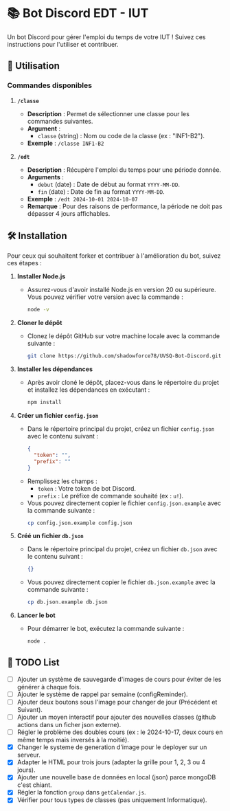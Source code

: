 # 📚 Bot Discord EDT - IUT

Un bot Discord pour gérer l'emploi du temps de votre IUT ! Suivez ces instructions pour l'utiliser et contribuer.

## 🚀 Utilisation

### Commandes disponibles

1. **`/classe`**

   - **Description** : Permet de sélectionner une classe pour les commandes suivantes.
   - **Argument** :
     - `classe` (string) : Nom ou code de la classe (ex : "INF1-B2").
   - **Exemple** : `/classe INF1-B2`

2. **`/edt`**
   - **Description** : Récupère l'emploi du temps pour une période donnée.
   - **Arguments** :
     - `debut` (date) : Date de début au format `YYYY-MM-DD`.
     - `fin` (date) : Date de fin au format `YYYY-MM-DD`.
   - **Exemple** : `/edt 2024-10-01 2024-10-07`
   - **Remarque** : Pour des raisons de performance, la période ne doit pas dépasser 4 jours affichables.

## 🛠️ Installation

Pour ceux qui souhaitent forker et contribuer à l'amélioration du bot, suivez ces étapes :

1. **Installer Node.js**

   - Assurez-vous d'avoir installé Node.js en version 20 ou supérieure. Vous pouvez vérifier votre version avec la commande :
     ```bash
     node -v
     ```

2. **Cloner le dépôt**

   - Clonez le dépôt GitHub sur votre machine locale avec la commande suivante :
     ```bash
     git clone https://github.com/shadowforce78/UVSQ-Bot-Discord.git
     ```

3. **Installer les dépendances**

   - Après avoir cloné le dépôt, placez-vous dans le répertoire du projet et installez les dépendances en exécutant :
     ```bash
     npm install
     ```

4. **Créer un fichier `config.json`**

   - Dans le répertoire principal du projet, créez un fichier `config.json` avec le contenu suivant :
     ```json
     {
       "token": "",
       "prefix": ""
     }
     ```
   - Remplissez les champs :
     - `token` : Votre token de bot Discord.
     - `prefix` : Le préfixe de commande souhaité (ex : `u!`).
   - Vous pouvez directement copier le fichier `config.json.example` avec la commande suivante :
     ```bash
     cp config.json.example config.json
     ```

5. **Créé un fichier `db.json`**

   - Dans le répertoire principal du projet, créez un fichier `db.json` avec le contenu suivant :
     ```json
     {}
     ```
   - Vous pouvez directement copier le fichier `db.json.example` avec la commande suivante :
     ```bash
     cp db.json.example db.json
     ```

6. **Lancer le bot**
   - Pour démarrer le bot, exécutez la commande suivante :
     ```bash
     node .
     ```

## 📝 TODO List

- [ ] Ajouter un système de sauvegarde d'images de cours pour éviter de les générer à chaque fois.
- [ ] Ajouter le système de rappel par semaine (configReminder).
- [ ] Ajouter deux boutons sous l'image pour changer de jour (Précédent et Suivant).
- [ ] Ajouter un moyen interactif pour ajouter des nouvelles classes (github actions dans un ficher json externe).
- [ ] Régler le problème des doubles cours (ex : le 2024-10-17, deux cours en même temps mais inversés à la moitié).
- [x] Changer le systeme de generation d'image pour le deployer sur un serveur.
- [x] Adapter le HTML pour trois jours (adapter la grille pour 1, 2, 3 ou 4 jours).
- [x] Ajouter une nouvelle base de données en local (json) parce mongoDB c'est chiant.
- [x] Régler la fonction `group` dans `getCalendar.js`.
- [x] Vérifier pour tous types de classes (pas uniquement Informatique).